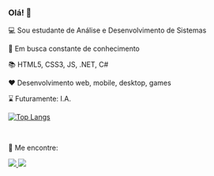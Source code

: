 ### Olá! 👋


<!--
**paolagarb/paolagarb** is a ✨ _special_ ✨ repository because its `README.md` (this file) appears on your GitHub profile.
- 🔭 I’m currently working on ...
- 🌱 I’m currently learning ...
- 👯 I’m looking to collaborate on ...
- 🤔 I’m looking for help with ...
- 💬 Ask me about ...
- 📫 How to reach me: ...
- 😄 Pronouns: ...
- ⚡ Fun fact: ...

<p align="left"><img src="https://devicons.github.io/devicon/devicon.git/icons/csharp/csharp-original.svg" alt="csharp" width="30" height="30"/> 
  <img
  src="https://devicons.github.io/devicon/devicon.git/icons/dot-net/dot-net-original-wordmark.svg" alt="dotnet" width="30" height="30"/> <img src="https://devicons.github.io/devicon/devicon.git/icons/html5/html5-original-wordmark.svg" alt="html5" width="30" height="30"/>
  <img src="https://devicons.github.io/devicon/devicon.git/icons/css3/css3-original-wordmark.svg" alt="css3" width="30" height="30"/>  <img src="https://devicons.github.io/devicon/devicon.git/icons/javascript/javascript-original.svg" alt="javascript" width="30" height="30"/> <img src="https://devicons.github.io/devicon/devicon.git/icons/mysql/mysql-original-wordmark.svg" alt="mysql" width="30" height="30"/> <img 
-->

:computer: Sou estudante de Análise e Desenvolvimento de Sistemas 

:construction: Em busca constante de conhecimento

:books: HTML5, CSS3, JS, .NET, C#

:heart: Desenvolvimento web, mobile, desktop, games

:hourglass: Futuramente: I.A.

[![Top Langs](https://github-readme-stats.vercel.app/api/top-langs/?username=paolagarb)](https://github.com/paolagarb/github-readme-stats) 

<br />

:speech_balloon: Me encontre:

<a href="https://www.linkedin.com/in/paolagarbato/">
  <img src="https://img.shields.io/badge/LinkedIn-%230077B5.svg?&style=flat-square&logo=linkedin&logoColor=white">
 </a>
 <a href="https://www.instagram.com/paolagarbato/">
    <img src="https://img.shields.io/badge/Instagram-%23E4405F.svg?&style=flat-square&logo=instagram&logoColor=white">
 </a>

